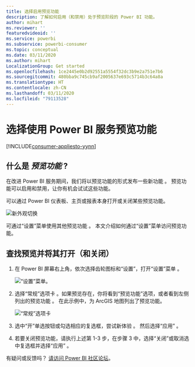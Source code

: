 ```yaml
---
title: 选择启用预览功能
description: 了解如何启用（和禁用）处于预览阶段的 Power BI 功能。
author: mihart
ms.reviewer: ''
featuredvideoid: ''
ms.service: powerbi
ms.subservice: powerbi-consumer
ms.topic: conceptual
ms.date: 03/11/2020
ms.author: mihart
LocalizationGroup: Get started
ms.openlocfilehash: 1ce2445e0b2d92551a5554f32dc3b9e2a751e7b6
ms.sourcegitcommit: 480bba9c745cb9af2005637e693c5714b3c64a8a
ms.translationtype: HT
ms.contentlocale: zh-CN
ms.lasthandoff: 03/11/2020
ms.locfileid: "79113528"
---
```

# <a name="opt-in-for-power-bi-service-preview-features"></a>选择使用 Power BI 服务预览功能

[!INCLUDE[consumer-appliesto-yynn](../includes/consumer-appliesto-yynn.md)]

## <a name="what-are-preview-features"></a>什么是 *预览功能* ?
在改进 Power BI 服务期间，我们将以预览功能的形式发布一些新功能  。 预览功能可以启用和禁用，让你有机会试试这些功能。

可以通过 Power BI 仪表板、主页或报表本身打开或关闭某些预览功能。

   ![新外观切换](./media/end-user-preview-features/power-bi-toggle.png)

可通过“设置”菜单使用其他预览功能  。 本文介绍如何通过“设置”菜单访问预览功能。

## <a name="find-previews-and-turn-them-on-and-off"></a>查找预览并将其打开（和关闭）
1. 在 Power BI 屏幕右上角，依次选择齿轮图标和“设置”，打开“设置”菜单  。
   
   ![“设置”菜单](./media/end-user-preview-features/power-bi-settings.png)。
2. 选择“常规”选项卡  。如果预览存在，你将看到“预览功能”选项，或者看到左侧列出的预览功能  。  在此示例中，为 ArcGIS 地图列出了预览功能。 
   
   ![“常规”选项卡](./media/end-user-preview-features/power-bi-preview-esri.png)
3. 选中“开”单选按钮或勾选相应的复选框，尝试新体验  。 然后选择“应用”  。
4. 若要关闭预览功能，请执行上述第 1-3 步，在步骤 3 中，选择“关闭”或取消选中复选框并选择“应用”   。


有疑问或反馈吗？ [请访问 Power BI 社区论坛](https://community.powerbi.com/t5/Navigation-Preview-Forum/bd-p/NavigationPreview)。

